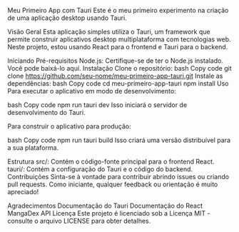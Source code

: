 Meu Primeiro App com Tauri
Este é o meu primeiro experimento na criação de uma aplicação desktop usando Tauri.

Visão Geral
Esta aplicação simples utiliza o Tauri, um framework que permite construir aplicativos desktop multiplataforma com tecnologias web. Neste projeto, estou usando React para o frontend e Tauri para o backend.

Iniciando
Pré-requisitos
Node.js: Certifique-se de ter o Node.js instalado. Você pode baixá-lo aqui.
Instalação
Clone o repositório:
bash
Copy code
git clone https://github.com/seu-nome/meu-primeiro-app-tauri.git
Instale as dependências:
bash
Copy code
cd meu-primeiro-app-tauri
npm install
Uso
Para executar o aplicativo em modo de desenvolvimento:

bash
Copy code
npm run tauri dev
Isso iniciará o servidor de desenvolvimento do Tauri.

Para construir o aplicativo para produção:

bash
Copy code
npm run tauri build
Isso criará uma versão distribuível para a sua plataforma.

Estrutura
src/: Contém o código-fonte principal para o frontend React.
tauri/: Contém a configuração do Tauri e o código do backend.
Contribuições
Sinta-se à vontade para contribuir abrindo issues ou criando pull requests. Como iniciante, qualquer feedback ou orientação é muito apreciado!

Agradecimentos
Documentação do Tauri
Documentação do React
MangaDex API
Licença
Este projeto é licenciado sob a Licença MIT - consulte o arquivo LICENSE para obter detalhes.
